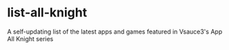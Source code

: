 # list-all-knight
A self-updating list of the latest apps and games featured in Vsauce3's App All Knight series
